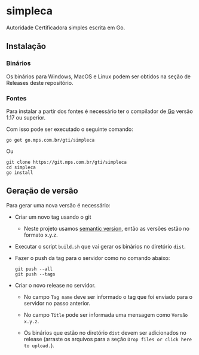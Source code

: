 # simpleca

Autoridade Certificadora simples escrita em Go.

## Instalação

### Binários

Os binários para Windows, MacOS e Linux podem ser obtidos na seção de Releases deste repositório.

### Fontes

Para instalar a partir dos fontes é necessário ter o compilador de [Go](https://golang.org) versão 1.17 ou superior.

Com isso pode ser executado o seguinte comando:

```shell
go get go.mps.com.br/gti/simpleca
```

Ou

```shell
git clone https://git.mps.com.br/gti/simpleca
cd simpleca
go install
```

## Geração de versão

Para gerar uma nova versão é necessário:

* Criar um novo tag usando o git

  * Neste projeto usamos [semantic version](https://semver.org), então as versões estão no formato x.y.z.

* Executar o script `build.sh` que vai gerar os binários no diretório `dist`.

* Fazer o push da tag para o servidor como no comando abaixo:

  ```shell
  git push --all
  git push --tags
  ```

* Criar o novo release no servidor.

  * No campo `Tag name` deve ser informado o tag que foi enviado para o servidor no passo anterior.

  * No campo `Title` pode ser informada uma mensagem como `Versão x.y.z`.

  * Os binários que estão no diretório `dist` devem ser adicionados no release (arraste os arquivos para a seção `Drop files or click here to upload.`).
